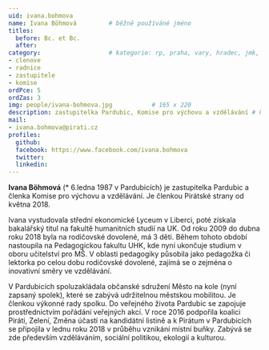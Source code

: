 ```yaml
---
uid: ivana.bohmova
name: Ivana Böhmová   		# běžně používáné jméno
titles:
  before: Bc. et Bc.
  after:
category:             		# kategorie: rp, praha, vary, hradec, jmk, senat
- clenove
- radnice
- zastupitele
- komise
ordPce: 5
ordZas: 3
img: people/ivana-bohmova.jpg           # 165 x 220
description: zastupitelka Pardubic, Komise pro výchovu a vzdělávání # kratký popis, max 160 znaků
mail:
- ivana.bohmova@pirati.cz
profiles:
  github:
  facebook: https://www.facebook.com/ivana.bohmova
  twitter:
  linkedin:
---
```


**Ivana Böhmová** (* 6.ledna 1987 v Pardubicích) je zastupitelka Pardubic a členka Komise pro výchovu a vzdělávání. Je členkou Pirátské strany od května 2018.

Ivana vystudovala střední ekonomické Lyceum v Liberci, poté získala bakalářský titul na fakultě humanitních studií na UK. Od roku 2009 do dubna roku 2018 byla na rodičovské dovolené, má 3 děti. Během tohoto období nastoupila na Pedagogickou fakultu UHK, kde nyní ukončuje studium v oboru učitelství pro MŠ. V oblasti pedagogiky působila jako pedagožka či lektorka po celou dobu rodičovské dovolené, zajímá se o zejména o inovativní směry ve vzdělávání.

V Pardubicích spoluzakládala občanské sdružení Město na kole (nyní zapsaný spolek), které se zabývá udržitelnou městskou mobilitou. Je členkou výkonné rady spolku. Do veřejného života Pardubic se zapojuje prostřednictvím pořádání veřejných akcí. V roce 2016 podpořila koalici Piráti, Zelení, Změna účastí na kandidátní listině a k Pirátum v Pardubicích se připojila v lednu roku 2018 v průběhu vznikání místní buňky. Zabývá se zde především vzděláváním, sociální politikou, ekologií a kulturou.
